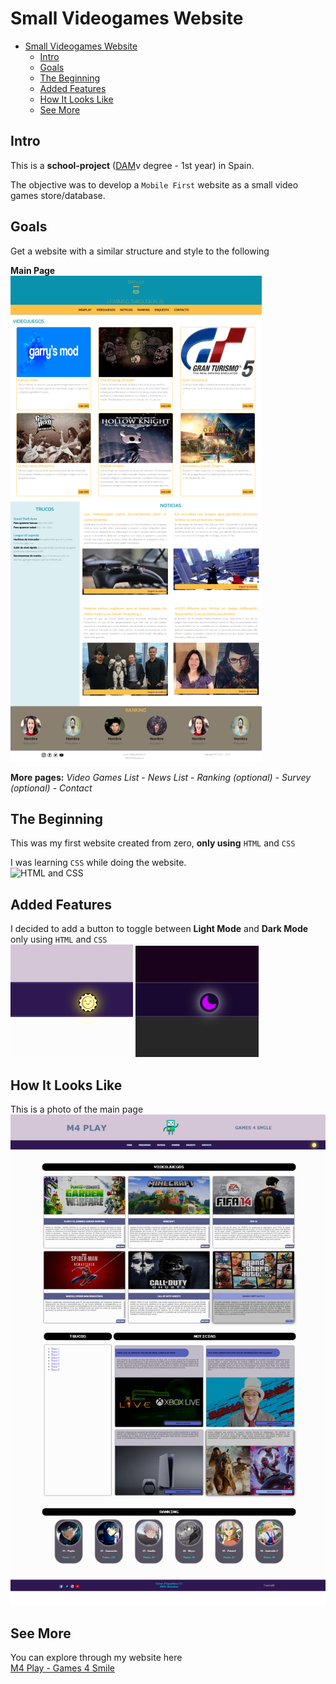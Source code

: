 # Small Videogames Website
- [Small Videogames Website](#small-videogames-website)
  - [Intro](#intro)
  - [Goals](#goals)
  - [The Beginning](#the-beginning)
  - [Added Features](#added-features)
  - [How It Looks Like](#how-it-looks-like)
  - [See More](#see-more)

## Intro
This is a **school-project** ([DAM](https://www.todofp.es/que-estudiar/loe/informatica-comunicaciones/des-aplicaciones-multiplataforma.html)v degree - 1st year) in Spain.

The objective was to develop a `Mobile First` website as a small video games store/database.

## Goals
Get a website with a similar structure and style to the following

**Main Page**\
![Main Page](src/web_ejemplo.PNG)

**More pages:** _Video Games List_ - _News List_ - _Ranking (optional)_ - _Survey (optional)_ - _Contact_

## The Beginning
This was my first website created from zero, **only using** `HTML` and `CSS`

I was learning `CSS` while doing the website.\
![HTML and CSS](https://baztabelm.com/wp-content/uploads/2021/09/html-css-main.jpg)

## Added Features
I decided to add a button to toggle between **Light Mode** and **Dark Mode** only using `HTML` and `CSS`\
![Light Mode Button](src/toggle_dark_mode.PNG)
![Dark Mode Button](src/toggle_light_mode.PNG)

## How It Looks Like
This is a photo of the main page\
![Main Page](src/main_page.png)

## See More
You can explore through my website here\
[M4 Play - Games 4 Smile](https://mcwally.github.io/SmallVideoGamesWeb/)

